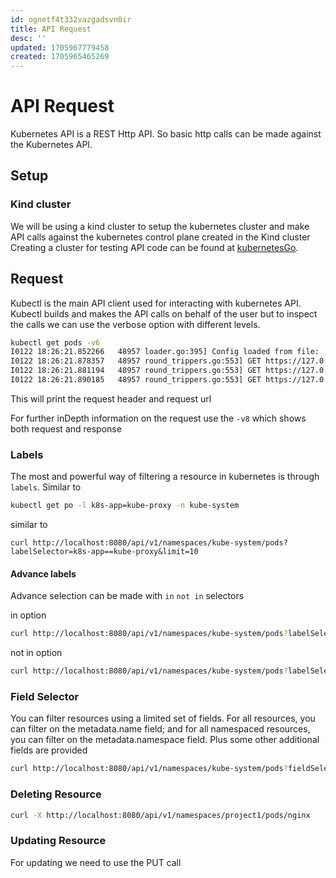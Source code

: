 ```yaml
---
id: ognetf4t332vazgadsvn0ir
title: API Request
desc: ''
updated: 1705967779458
created: 1705965465269
---
```

# API Request
Kubernetes API is a REST Http API. So basic http calls can be made against the Kubernetes API.

## Setup
### Kind cluster
We will be using a kind cluster to setup the kubernetes cluster and make API calls against the kubernetes control plane created in the Kind cluster
Creating a cluster for testing API code can be found at [kubernetesGo](https://github.com/anityam/kubernetesGo/blob/main/README.md).

## Request

Kubectl is the main API client used for interacting with kubernetes API. Kubectl builds and makes the API calls on behalf of the user but to inspect the calls we can use the verbose option with different levels.

```bash
kubectl get pods -v6
I0122 18:26:21.852266   48957 loader.go:395] Config loaded from file:  ~/.kube/config
I0122 18:26:21.878357   48957 round_trippers.go:553] GET https://127.0.0.1:50107/api?timeout=32s 200 OK in 24 milliseconds
I0122 18:26:21.881194   48957 round_trippers.go:553] GET https://127.0.0.1:50107/apis?timeout=32s 200 OK in 1 milliseconds
I0122 18:26:21.890185   48957 round_trippers.go:553] GET https://127.0.0.1:50107/api/v1/namespaces/default/pods?limit=500 200 OK in 2 milliseconds
```
This will print the request header and request url

For further inDepth information on the request use the `-v8` which shows both request and response

### Labels
The most and powerful way of filtering a resource in kubernetes is through `labels`. Similar to 
```bash
kubectl get po -l k8s-app=kube-proxy -n kube-system
```
similar to 
```
curl http://localhost:8080/api/v1/namespaces/kube-system/pods?labelSelector=k8s-app==kube-proxy&limit=10
```

#### Advance labels 
Advance selection can be made with `in` `not in` selectors

in option
```bash
curl http://localhost:8080/api/v1/namespaces/kube-system/pods?labelSelector=k8s-app+notin+(kube-proxy,kindset)&limit=10
```
not in option
```bash
curl http://localhost:8080/api/v1/namespaces/kube-system/pods?labelSelector=k8s-app+in+(kube-proxy,kindset)&limit=10
```

### Field Selector
You can filter resources using a limited set of fields. For all resources, you can filter on the metadata.name field; and for all namespaced resources, you can filter on the metadata.namespace field. Plus some other additional fields are provided

```bash
curl http://localhost:8080/api/v1/namespaces/kube-system/pods?fieldSelector=status.phase=Running
```

### Deleting Resource
```bash
curl -X http://localhost:8080/api/v1/namespaces/project1/pods/nginx
```

### Updating Resource
For updating we need to use the PUT call
